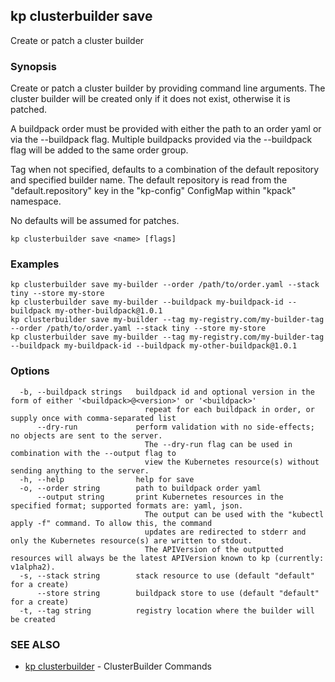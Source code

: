 ## kp clusterbuilder save

Create or patch a cluster builder

### Synopsis

Create or patch a cluster builder by providing command line arguments.
The cluster builder will be created only if it does not exist, otherwise it is patched.

A buildpack order must be provided with either the path to an order yaml or via the --buildpack flag.
Multiple buildpacks provided via the --buildpack flag will be added to the same order group. 

Tag when not specified, defaults to a combination of the default repository and specified builder name.
The default repository is read from the "default.repository" key in the "kp-config" ConfigMap within "kpack" namespace.

No defaults will be assumed for patches.


```
kp clusterbuilder save <name> [flags]
```

### Examples

```
kp clusterbuilder save my-builder --order /path/to/order.yaml --stack tiny --store my-store
kp clusterbuilder save my-builder --buildpack my-buildpack-id --buildpack my-other-buildpack@1.0.1
kp clusterbuilder save my-builder --tag my-registry.com/my-builder-tag --order /path/to/order.yaml --stack tiny --store my-store
kp clusterbuilder save my-builder --tag my-registry.com/my-builder-tag --buildpack my-buildpack-id --buildpack my-other-buildpack@1.0.1
```

### Options

```
  -b, --buildpack strings   buildpack id and optional version in the form of either '<buildpack>@<version>' or '<buildpack>'
                              repeat for each buildpack in order, or supply once with comma-separated list
      --dry-run             perform validation with no side-effects; no objects are sent to the server.
                              The --dry-run flag can be used in combination with the --output flag to
                              view the Kubernetes resource(s) without sending anything to the server.
  -h, --help                help for save
  -o, --order string        path to buildpack order yaml
      --output string       print Kubernetes resources in the specified format; supported formats are: yaml, json.
                              The output can be used with the "kubectl apply -f" command. To allow this, the command
                              updates are redirected to stderr and only the Kubernetes resource(s) are written to stdout.
                              The APIVersion of the outputted resources will always be the latest APIVersion known to kp (currently: v1alpha2).
  -s, --stack string        stack resource to use (default "default" for a create)
      --store string        buildpack store to use (default "default" for a create)
  -t, --tag string          registry location where the builder will be created
```

### SEE ALSO

* [kp clusterbuilder](kp_clusterbuilder.md)	 - ClusterBuilder Commands

